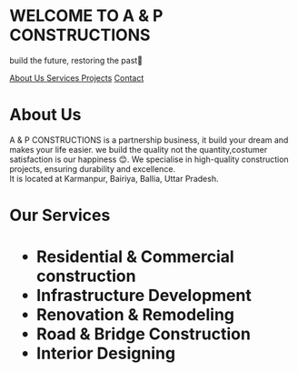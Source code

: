 <html lang='Eng'>

<head> 
<title> A & P Constructions </title>

</head>

<body>
  
 <h1> WELCOME TO A & P CONSTRUCTIONS </h1>
<p> build the future, restoring the past🤗 </p>

<a href='about us'> About Us </a>
<a href='services'> Services </a>
<a href='projects'> Projects</a>
<a href='contact'> Contact </a>

<h1> About Us </h1>
<p> A & P CONSTRUCTIONS is a partnership business, it build your dream and makes your life easier. we build the quality not the quantity,costumer satisfaction is our happiness 😊. We specialise in high-quality construction projects, ensuring durability and excellence.
<br>
It is located at Karmanpur, Bairiya, Ballia, Uttar Pradesh.

<br>
<h1> Our Services <h1>
<ul>
<li> Residential & Commercial construction </li>
<li> Infrastructure Development </li>
<li> Renovation & Remodeling </li>
<li> Road & Bridge Construction </li>
<li> Interior Designing </li>

</ul>

</body>
</html>